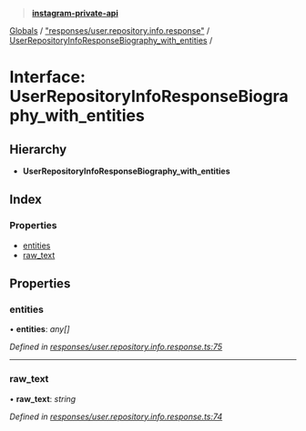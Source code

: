 > **[instagram-private-api](../README.md)**

[Globals](../globals.md) / ["responses/user.repository.info.response"](../modules/_responses_user_repository_info_response_.md) / [UserRepositoryInfoResponseBiography_with_entities](_responses_user_repository_info_response_.userrepositoryinforesponsebiography_with_entities.md) /

# Interface: UserRepositoryInfoResponseBiography_with_entities

## Hierarchy

* **UserRepositoryInfoResponseBiography_with_entities**

## Index

### Properties

* [entities](_responses_user_repository_info_response_.userrepositoryinforesponsebiography_with_entities.md#entities)
* [raw_text](_responses_user_repository_info_response_.userrepositoryinforesponsebiography_with_entities.md#raw_text)

## Properties

###  entities

• **entities**: *any[]*

*Defined in [responses/user.repository.info.response.ts:75](https://github.com/Nerixyz/instagram-private-api/blob/e5037ee/src/responses/user.repository.info.response.ts#L75)*

___

###  raw_text

• **raw_text**: *string*

*Defined in [responses/user.repository.info.response.ts:74](https://github.com/Nerixyz/instagram-private-api/blob/e5037ee/src/responses/user.repository.info.response.ts#L74)*